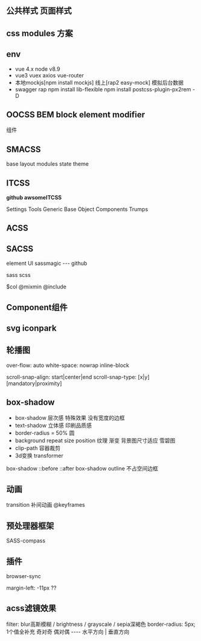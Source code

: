 ## 公共样式 页面样式
## css modules 方案
## env

- vue 4.x node v8.9
- vue3 vuex axios vue-router
- 本地mockjs[npm install mockjs] 线上[rap2 easy-mock]  模拟后台数据
- swagger rap
npm install lib-flexible
npm install postcss-plugin-px2rem -D
## OOCSS BEM block element modifier

组件 
## SMACSS 

base layout modules state theme 

## ITCSS 
**github awsomeITCSS** 

 Settings 
 Tools 
 Generic
 Base
 Object 
 Components 
 Trumps 

## ACSS 
## SACSS
element UI
sassmagic --- github

sass 
scss 

$col @mixmin @include 
## Component组件
## svg iconpark
## 轮播图
over-flow: auto
white-space: nowrap
inline-block

scroll-snap-align: start|center|end
scroll-snap-type: [x|y] [mandatory|proximity]

## box-shadow 
- box-shadow 层次感 特殊效果 没有宽度的边框
- text-shadow 立体感 印刷品质感
- border-radius = 50% 圆
- background repeat size position 纹理 渐变 背景图尺寸适应 雪碧图
- clip-path 容器裁剪
- 3d变换 transformer

box-shadow ::before ::after 
box-shadow outline 不占空间边框

## 动画
transition 补间动画
@keyframes 

## 预处理器框架
SASS-compass 

## 插件
browser-sync

margin-left: -11px ??
## acss滤镜效果
filter: blur高斯模糊 / brightness / grayscale / sepia深褐色 
border-radius: 5px; 1个值全补充 奇对奇 偶对偶 ---- 水平方向 | 垂直方向